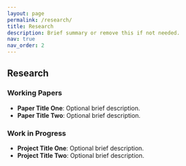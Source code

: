 ```yaml
---
layout: page
permalink: /research/
title: Research
description: Brief summary or remove this if not needed.
nav: true
nav_order: 2
---
```


## Research

### Working Papers

- **Paper Title One**: Optional brief description.
- **Paper Title Two**: Optional brief description.

### Work in Progress

- **Project Title One**: Optional brief description.
- **Project Title Two**: Optional brief description.
